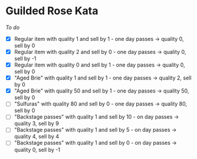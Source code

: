 # Guilded Rose Kata

*To do*
- [x] Regular item with quality 1 and sell by 1 - one day passes -> quality 0, sell by 0
- [x] Regular item with quality 2 and sell by 0 - one day passes -> quality 0, sell by -1
- [x] Regular item with quality 0 and sell by 1 - one day passes -> quality 0, sell by 0
- [x] "Aged Brie" with quality 1 and sell by 1 - one day passes -> quality 2, sell by 0
- [x] "Aged Brie" with quality 50 and sell by 1 - one day passes -> quality 50, sell by 0
- [ ] "Sulfuras" with quality 80 and sell by 0 - one day passes -> quality 80, sell by 0
- [ ] "Backstage passes" with quality 1 and sell by 10 - on day passes -> quality 3, sell by 9
- [ ] "Backstage passes" with quality 1 and sell by 5 - on day passes -> quality 4, sell by 4
- [ ] "Backstage passes" with quality 1 and sell by 0 - on day passes -> quality 0, sell by -1
